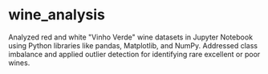 # wine_analysis
Analyzed red and white "Vinho Verde" wine datasets in Jupyter Notebook using Python libraries like pandas, Matplotlib, and NumPy. Addressed class imbalance and applied outlier detection for identifying rare excellent or poor wines.
